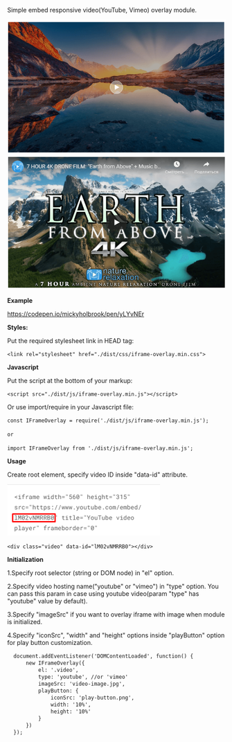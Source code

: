 Simple embed responsive video(YouTube, Vimeo) overlay module. 

<img src="docs-images/image1.png">

<img src="docs-images/image2.png">

**Example**

https://codepen.io/mickyholbrook/pen/yLYvNEr

**Styles:**
  
  Put the required stylesheet link in HEAD tag:
  
    <link rel="stylesheet" href="./dist/css/iframe-overlay.min.css">
    
**Javascript**   
    
Put the script at the bottom of your markup: 

    <script src="./dist/js/iframe-overlay.min.js"></script>    
   
Or use import/require in your Javascript file:
    
    const IFrameOverlay = require('./dist/js/iframe-overlay.min.js');
    
    or
    
    import IFrameOverlay from './dist/js/iframe-overlay.min.js';
 
**Usage**
     
Create root element, specify video ID inside "data-id" attribute. 

<img src="docs-images/image3.png">
          
    <div class="video" data-id="lM02vNMRRB0"></div>
         
**Initialization**

1.Specify root selector (string or DOM node) in "el" option.

2.Specify video hosting name("youtube" or "vimeo") in "type" option. You can pass this param in case using youtube video(param "type" has "youtube" value by default).

3.Specify "imageSrc" if you want to overlay iframe with image when module is initialized.

4.Specify "iconSrc", "width" and "height" options inside "playButton" option for play button customization. 
 
      document.addEventListener('DOMContentLoaded', function() {
          new IFrameOverlay({
              el: '.video',
              type: 'youtube', //or 'vimeo'
              imageSrc: 'video-image.jpg',
              playButton: {
                  iconSrc: 'play-button.png',
                  width: '10%',
                  height: '10%'
              }
          })
      });
